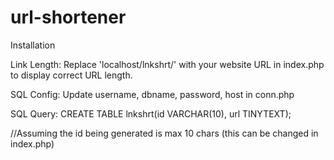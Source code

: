 # url-shortener

Installation 

Link Length: Replace 'localhost/lnkshrt/' with your website URL in index.php to display correct URL length.

SQL Config: Update username, dbname, password, host in conn.php

SQL Query: CREATE TABLE lnkshrt(id VARCHAR(10), url TINYTEXT);

//Assuming the id being generated is max 10 chars (this can be changed in index.php)


